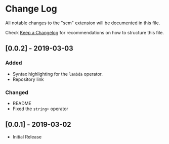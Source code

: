 # Change Log
All notable changes to the "scm" extension will be documented in this file.

Check [Keep a Changelog](http://keepachangelog.com/) for recommendations on how to structure this file.

## [0.0.2] - 2019-03-03
### Added
- Syntax highlighting for the `lambda` operator.
- Repository link

### Changed
- README
- Fixed the `string+` operator

## [0.0.1] - 2019-03-02
- Initial Release

